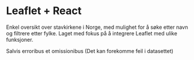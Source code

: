 # Leaflet + React

Enkel oversikt over stavkirkene i Norge, med mulighet for å søke etter navn og filtrere etter fylke. Laget med fokus på å integrere Leaflet med ulike funksjoner.

Salvis erroribus et omissionibus (Det kan forekomme feil i datasettet)
